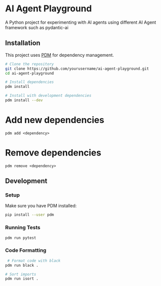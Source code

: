 # AI Agent Playground

A Python project for experimenting with AI agents using different AI Agent framework such as pydantic-ai

## Installation

This project uses [PDM](https://pdm.fming.dev/) for dependency management.

```bash
# Clone the repository
git clone https://github.com/yourusername/ai-agent-playground.git
cd ai-agent-playground

# Install dependencies
pdm install

# Install with development dependencies
pdm install --dev
```

# Add new dependencies
`pdm add <dependency>`  

# Remove dependencies
`pdm remove <dependency>`

## Development

### Setup

Make sure you have PDM installed:
```bash
pip install --user pdm
```

### Running Tests

```bash
pdm run pytest
```

### Code Formatting

```bash
 # Format code with black
pdm run black .

# Sort imports
pdm run isort .
```
